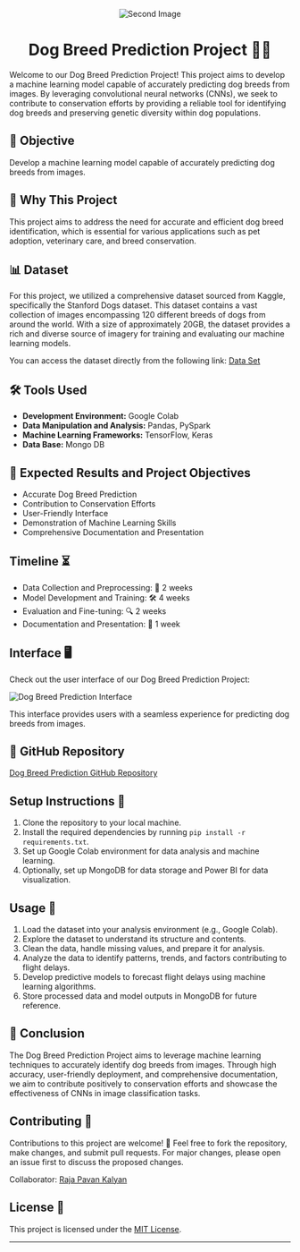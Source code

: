 <p align="center">
  <img src="https://images.pexels.com/photos/612813/pexels-photo-612813.jpeg?auto=compress&cs=tinysrgb&w=90%&h=200&dpr=2" alt="Second Image">
</p>

<h1 align="center">Dog Breed Prediction Project 🐾🐶</h1>
Welcome to our Dog Breed Prediction Project! This project aims to develop a machine learning model capable of accurately predicting dog breeds from images. By leveraging convolutional neural networks (CNNs), we seek to contribute to conservation efforts by providing a reliable tool for identifying dog breeds and preserving genetic diversity within dog populations.  

## 🎯 Objective

Develop a machine learning model capable of accurately predicting dog breeds from images.

## 🚀 Why This Project

This project aims to address the need for accurate and efficient dog breed identification, which is essential for various applications such as pet adoption, veterinary care, and breed conservation.

## 📊 Dataset 
For this project, we utilized a comprehensive dataset sourced from Kaggle, specifically the Stanford Dogs dataset. This dataset contains a vast collection of images encompassing 120 different breeds of dogs from around the world. With a size of approximately 20GB, the dataset provides a rich and diverse source of imagery for training and evaluating our machine learning models.

You can access the dataset directly from the following link: [Data Set](https://www.kaggle.com/datasets/enashed/dog-breed-photos)


## 🛠️ Tools Used

- **Development Environment:** Google Colab
- **Data Manipulation and Analysis:** Pandas, PySpark
- **Machine Learning Frameworks:** TensorFlow, Keras
- **Data Base:** Mongo DB


## 🚀 Expected Results and Project Objectives

- Accurate Dog Breed Prediction
- Contribution to Conservation Efforts
- User-Friendly Interface
- Demonstration of Machine Learning Skills
- Comprehensive Documentation and Presentation


## Timeline ⏳
* Data Collection and Preprocessing: 📅 2 weeks
* Model Development and Training: 🛠️ 4 weeks
* Evaluation and Fine-tuning: 🔍 2 weeks
* Documentation and Presentation: 📝 1 week

## Interface 🖥️

Check out the user interface of our Dog Breed Prediction Project:

![Dog Breed Prediction Interface](https://github.com/Harsha2001-creater/603/blob/main/Interface/website.png)

This interface provides users with a seamless experience for predicting dog breeds from images. 


## 📁 GitHub Repository

[Dog Breed Prediction GitHub Repository](https://github.com/Harsha2001-creater/603.git)


## Setup Instructions 🚀

1. Clone the repository to your local machine.
2. Install the required dependencies by running `pip install -r requirements.txt`.
3. Set up Google Colab environment for data analysis and machine learning.
4. Optionally, set up MongoDB for data storage and Power BI for data visualization.

## Usage 📝

1. Load the dataset into your analysis environment (e.g., Google Colab).
2. Explore the dataset to understand its structure and contents.
3. Clean the data, handle missing values, and prepare it for analysis.
4. Analyze the data to identify patterns, trends, and factors contributing to flight delays.
5. Develop predictive models to forecast flight delays using machine learning algorithms.
6. Store processed data and model outputs in MongoDB for future reference.

## 🌟 Conclusion

The Dog Breed Prediction Project aims to leverage machine learning techniques to accurately identify dog breeds from images. Through high accuracy, user-friendly deployment, and comprehensive documentation, we aim to contribute positively to conservation efforts and showcase the effectiveness of CNNs in image classification tasks.


## Contributing 👥

Contributions to this project are welcome! 🙌 Feel free to fork the repository, make changes, and submit pull requests. For major changes, please open an issue first to discuss the proposed changes.

Collaborator: [Raja Pavan Kalyan](https://github.com/rajapavankalyan)

## License 📄

This project is licensed under the [MIT License](LICENSE).

---
